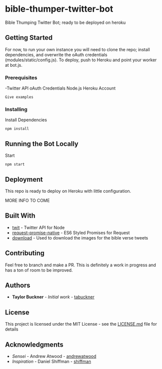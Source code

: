 # bible-thumper-twitter-bot
Bible Thumping Twitter Bot; ready to be deployed on heroku

## Getting Started

For now, to run your own instance you will need to clone the repo; install dependencies, and overwrite the oAuth credentials (modules/static/config.js). 
To deploy, push to Heroku and point your worker at bot.js.

### Prerequisites

-Twitter API oAuth Credentials
Node.js
Heroku Account

```
Give examples
```

### Installing

Install Dependencies

```
npm install
```

## Running the Bot Locally

Start

```
npm start
```

## Deployment

This repo is ready to deploy on Heroku with little configuration.

MORE INFO TO COME

## Built With

* [twit](https://www.npmjs.com/package/twit) - Twitter API for Node
* [request-promise-native](https://www.npmjs.com/package/request-promise-native) - ES6 Styled Promises for Request
* [download](https://www.npmjs.com/package/download) - Used to download the images for the bible verse tweets

## Contributing

Feel free to branch and make a PR. This is definitely a work in progress and has a ton of room to be improved.

## Authors

* **Taylor Buckner** - *Initial work* - [tabuckner](https://github.com/tabuckner)

## License

This project is licensed under the MIT License - see the [LICENSE.md](LICENSE.md) file for details

## Acknowledgments

* *Sensei* - Andrew Atwood  - [andrewatwood](https://github.com/andrewatwood)
* *Inspiration* - Daniel Shiffman - [shiffman](https://github.com/shiffman)
